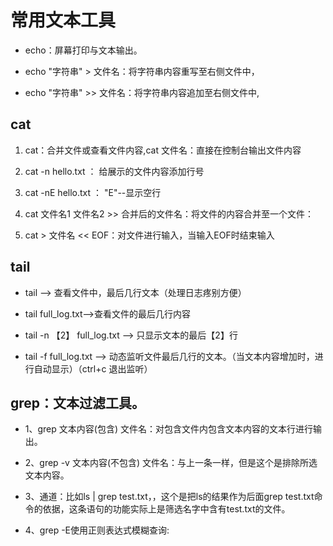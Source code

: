 # 常用文本工具

* echo：屏幕打印与文本输出。

* echo "字符串" > 文件名：将字符串内容重写至右侧文件中，


* echo "字符串" >> 文件名：将字符串内容追加至右侧文件中,
## cat

1. cat：合并文件或查看文件内容,cat 文件名：直接在控制台输出文件内容

2. cat -n  hello.txt ： 给展示的文件内容添加行号

3. cat -nE hello.txt ： "E"--显示空行

4. cat 文件名1 文件名2 >> 合并后的文件名：将文件的内容合并至一个文件：

5. cat > 文件名 << EOF：对文件进行输入，当输入EOF时结束输入  


## tail
* tail --> 查看文件中，最后几行文本（处理日志疼别方便）

* tail full_log.txt-->查看文件的最后几行内容

* tail -n 【2】 full_log.txt --> 只显示文本的最后【2】行 

* tail -f full_log.txt --> 动态监听文件最后几行的文本。（当文本内容增加时，进行自动显示）（ctrl+c 退出监听）

## grep：文本过滤工具。

* 1、grep 文本内容(包含) 文件名：对包含文件内包含文本内容的文本行进行输出。

* 2、grep -v 文本内容(不包含) 文件名：与上一条一样，但是这个是排除所选文本内容。

* 3、通道：比如ls | grep test.txt，，这个是把ls的结果作为后面grep test.txt命令的依据，这条语句的功能实际上是筛选名字中含有test.txt的文件。

* 4、grep -E使用正则表达式模糊查询:

